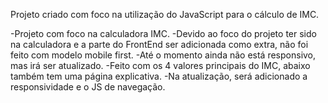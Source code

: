 Projeto criado com foco na utilização do JavaScript para o cálculo de IMC.

-Projeto com foco na calculadora IMC.
-Devido ao foco do projeto ter sido na calculadora e a parte do FrontEnd ser adicionada como extra, não foi feito com modelo mobile first.
-Até o momento ainda não está responsivo, mas irá ser atualizado.
-Feito com os 4 valores principais do IMC, abaixo também tem uma página explicativa.
-Na atualização, será adicionado a responsividade e o JS de navegação.
